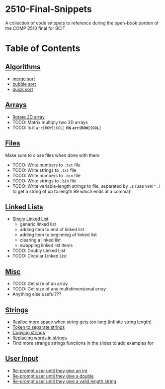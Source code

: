 # 2510-Final-Snippets
 A collection of code snippets to reference during the open-book portion of the COMP 2510 final for BCIT

# Table of Contents

## [Algorithms](Snippets/Algorithms)
- [merge sort](Snippets/Algorithms/Merge_Sort.c)
- [bubble sort](Snippets/Algorithms/Bubble_Sort.c)
- [quick sort](Snippets/Algorithms/Quick_Sort.c)

## [Arrays](Snippets/Arrays)
- [Rotate 2D array](Snippets/Arrays/Array_Rotate_2D.c)
- TODO: Matrix multiply two 2D arrays
- TODO: Is it `arr[ROW][COL]` **its `arr[ROW][COL]`**

## [Files](Snippets/Files)
Make sure to close files when done with them
- TODO: Write numbers to `.txt` file
- TODO: Write strings to `.txt` file
- TODO: Write numbers to `.bin` file
- TODO: Write strings to `.bin` file
- TODO: Write variable-length strings to file, separated by `,`s (use `%99[^,]` to get a string of up to length 99 which ends at a comma)'

## [Linked Lists](Snippets/Linked_List)
- [Singly Linked List](Snippets/Linked_List/Linked_List_Singly.c)
  - generic linked list
  - adding item to end of linked list
  - adding item to beginning of linked list
  - clearing a linked list
  - swapping linked list items
- TODO: Doubly Linked List
- TODO: Circular Linked List

## [Misc](Snippets/Misc)
- TODO: Get size of an array
- TODO: Get size of any multidimensional array
- Anything else useful???

## [Strings](Snippets/Strings)
- [Realloc more space when string gets too long (infinite string length)](Snippets/Strings/String_Infinite_Length.c)
- [Token to separate strings](Snippets/Strings/String_Token.c)
- [Copying strings](Snippets/Strings/String_Copying.c)
- [Replacing words in strings](Snippets/Strings/String_Replace_word.c)
- Find more strange strings functions in the slides to add examples for

## [User Input](Snippets/User_Input)
- [Re-prompt user until they give an int](Snippets/User_Input/Get_User_Int.c)
- [Re-prompt user until they give a double](Snippets/User_Input/Get_User_Double.c)
- [Re-prompt user until they give a valid length string](Snippets/User_Input/Get_User_String.c)

